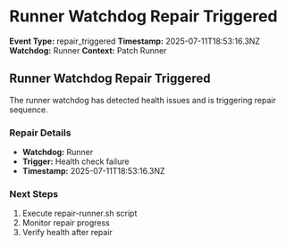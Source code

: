 # Runner Watchdog Repair Triggered

**Event Type:** repair_triggered
**Timestamp:** 2025-07-11T18:53:16.3NZ
**Watchdog:** Runner
**Context:** Patch Runner


## Runner Watchdog Repair Triggered

The runner watchdog has detected health issues and is triggering repair sequence.

### Repair Details
- **Watchdog:** Runner
- **Trigger:** Health check failure
- **Timestamp:** 2025-07-11T18:53:16.3NZ

### Next Steps
1. Execute repair-runner.sh script
2. Monitor repair progress
3. Verify health after repair


